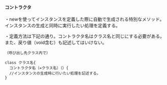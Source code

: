 #### コントラクタ

・newを使ってインスタンスを定義した際に自動で生成される特別なメソッド。インスタンスの生成と同時に実行したい処理を定義する。

・定義方法は下記の通り。コントラクタ名はクラス名と同じにする必要がある。また、戻り値（void含む）も記述してはいけない。

```
（呼び出し先クラス内で）

class クラス名{
  コントラクタ名（=クラス名）（）{
  //インスタンスの生成時に行いたい処理を記述する。
}
```
